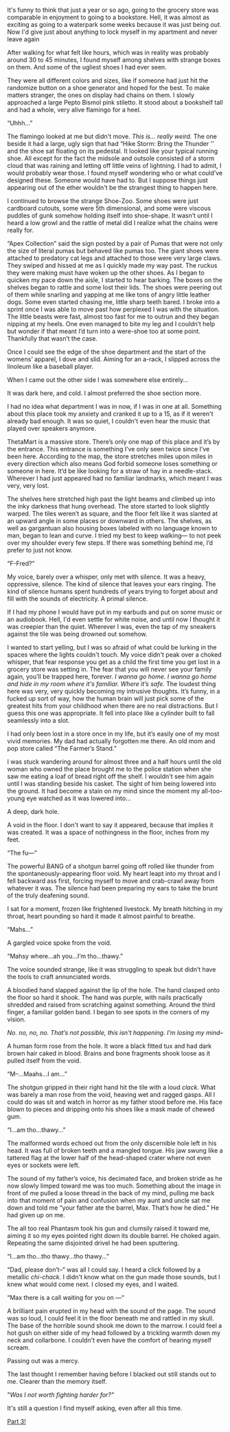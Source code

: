 It's funny to think that just a year or so ago, going to the grocery store was comparable in enjoyment to going to a bookstore. Hell, it was almost as exciting as going to a waterpark some weeks because it was just being *out.* Now I'd give just about anything to lock myself in my apartment and never leave again

After walking for what felt like hours, which was in reality was probably around 30 to 45 minutes, I found myself among shelves with strange boxes on them. And some of the ugliest shoes I had ever seen.

They were all different colors and sizes, like if someone had just hit the randomize button on a shoe generator and hoped for the best. To make matters stranger, the ones on display had chains on them. I slowly approached a large Pepto Bismol pink stiletto. It stood about a bookshelf tall and had a whole, very alive flamingo for a heel.

“Uhhh…”

The flamingo looked at me but didn't move. *This is… really weird.* The one beside it had a large, ugly sign that had “Hike Storm: Bring the Thunder '' and the shoe sat floating on its pedestal. It looked like your typical running shoe. All except for the fact the midsole and outsole consisted of a storm cloud that was raining and letting off little veins of lightning. I had to admit, I would probably wear those. I found myself wondering who or what could’ve designed these. Someone would have had to. But I suppose things just appearing out of the ether wouldn't be the strangest thing to happen here.

I continued to browse the strange Shoe-Zoo. Some shoes were just cardboard cutouts, some were 5th dimensional, and some were viscous puddles of gunk somehow holding itself into shoe-shape. It wasn’t until I heard a low growl and the rattle of metal did I realize what the chains were really for.

“Apex Collection” said the sign posted by a pair of Pumas that were not only the size of literal pumas but behaved like pumas too. The giant shoes were attached to predatory cat legs and attached to those were very large claws. They swiped and hissed at me as I quickly made my way past. The ruckus they were making must have woken up the other shoes. As I began to quicken my pace down the aisle, I started to hear barking. The boxes on the shelves began to rattle and some lost their lids. The shoes were peering out of them while snarling and yapping at me like tons of angry little leather dogs. Some even started chasing me, little sharp teeth bared. I broke into a sprint once I was able to move past how perplexed I was with the situation. The little beasts were fast, almost too fast for me to outrun and they began nipping at my heels. One even managed to bite my leg and I couldn’t help but wonder if that meant I’d turn into a were-shoe too at some point. Thankfully that wasn’t the case.

Once I could see the edge of the shoe department and the start of the womens’ apparel, I dove and slid. Aiming for an a-rack, I slipped across the linoleum like a baseball player.

When I came out the other side I was somewhere else entirely...

It was dark here, and cold. I almost preferred the shoe section more.

I had no idea what department I was in now, if I was in one at all. Something about this place took my anxiety and cranked it up to a 15, as if it weren't already bad enough. It was so quiet, I couldn't even hear the music that played over speakers anymore.

ThetaMart is a massive store. There’s only one map of this place and it’s by the entrance. This entrance is something I’ve only seen twice since I’ve been here. According to the map, the store stretches miles upon miles in every direction which also means God forbid someone loses something or someone in here. It’d be like looking for a straw of hay in a needle-stack. Wherever I had just appeared had no familiar landmarks, which meant I was very, very lost.

The shelves here stretched high past the light beams and climbed up into the inky darkness that hung overhead. The store started to look slightly warped. The tiles weren’t as square, and the floor felt like it was slanted at an upward angle in some places or downward in others. The shelves, as well as gargantuan also housing boxes labeled with no language known to man, began to lean and curve. I tried my best to keep walking— to not peek over my shoulder every few steps. If there was something behind me, I’d prefer to just not know.

“F-Fred?”

My voice, barely over a whisper, only met with silence. It was a heavy, oppressive, silence. The kind of silence that leaves your ears ringing. The kind of silence humans spent hundreds of years trying to forget about and fill with the sounds of electricity. A primal silence.

If I had my phone I would have put in my earbuds and put on some music or an audiobook. Hell, I'd even settle for white noise, and until now I thought it was creepier than the quiet. Wherever I was, even the tap of my sneakers against the tile was being drowned out somehow.

I wanted to start yelling, but I was so afraid of what could be lurking in the spaces where the lights couldn't touch. My voice didn't peak over a choked whisper, that fear response you get as a child the first time you get lost in a grocery store was setting in. The fear that you will never see your family again, you’ll be trapped here, forever. *I wanna go home. I wanna go home and hide in my room where it's familiar. Where it’s safe.* The loudest thing here was very, very quickly becoming my intrusive thoughts. It’s funny, in a fucked up sort of way, how the human brain will just pick some of the greatest hits from your childhood when there are no real distractions. But I guess this one was appropriate. It fell into place like a cylinder built to fall seamlessly into a slot.

I had only been lost in a store once in my life, but it’s easily one of my most vivid memories. My dad had actually forgotten me there. An old mom and pop store called “The Farmer’s Stand.”

I was stuck wandering around for almost three and a half hours until the old woman who owned the place brought me to the police station when she saw me eating a loaf of bread right off the shelf. I wouldn't see him again until I was standing beside his casket. The sight of him being lowered into the ground. It had become a stain on my mind since the moment my all-too-young eye watched as it was lowered into…

A deep, dark hole.

A void in the floor. I don't want to say it appeared, because that implies it was created. It was a space of nothingness in the floor, inches from my feet.

“The fu—”

The powerful BANG of a shotgun barrel going off rolled like thunder from the spontaneously-appearing floor void. My heart leapt into my throat and I fell backward ass first, forcing myself to move and crab-crawl away from whatever it was. The silence had been preparing my ears to take the brunt of the truly deafening sound.

I sat for a moment, frozen like frightened livestock. My breath hitching in my throat, heart pounding so hard it made it almost painful to breathe.

“Mahs…”

A gargled voice spoke from the void.

“Mahsy where…ah you…I’m tho…thawy.”

The voice sounded strange, like it was struggling to speak but didn’t have the tools to craft annunciated words.

A bloodied hand slapped against the lip of the hole. The hand clasped onto the floor so hard it shook. The hand was purple, with nails practically shredded and raised from scratching against something. Around the third finger, a familiar golden band. I began to see spots in the corners of my vision.

*No. no, no, no. That’s not possible, this isn't happening. I’m losing my mind–*

A human form rose from the hole. It wore a black fitted tux and had dark brown hair caked in blood. Brains and bone fragments shook loose as it pulled itself from the void.

“M–...Maahs…I am…”

The shotgun gripped in their right hand hit the tile with a loud *clack*. What was barely a man rose from the void, heaving wet and ragged gasps. All I could do was sit and watch in horror as my father stood before me. His face blown to pieces and dripping onto his shoes like a mask made of chewed gum.

“I…am tho…thawy…”

The malformed words echoed out from the only discernible hole left in his head. It was full of broken teeth and a mangled tongue. His jaw swung like a tattered flag at the lower half of the head-shaped crater where not even eyes or sockets were left.

The sound of my father’s voice, his decimated face, and broken stride as he now slowly limped toward me was too much. Something about the image in front of me pulled a loose thread in the back of my mind, pulling me back into that moment of pain and confusion when my aunt and uncle sat me down and told me “your father ate the barrel, Max. That’s how he died.” He had given up on me.

The all too real Phantasm took his gun and clumsily raised it toward me, aiming it so my eyes pointed right down its double barrel. He choked again. Repeating the same disjointed drivel he had been sputtering.

“I…am tho…tho thawy…tho thawy…”

“Dad, please don’t–” was all I could say. I heard a click followed by a metallic *chi-chack.* I didn't know what on the gun made those sounds, but I knew what would come next. I closed my eyes, and I waited.

“Max there is a call waiting for you on —“

A brilliant pain erupted in my head with the sound of the page. The sound was so loud, I could feel it in the floor beneath me and rattled in my skull. The base of the horrible sound shook me down to the marrow. I could feel a hot gush on either side of my head followed by a trickling warmth down my neck and collarbone. I couldn't even have the comfort of hearing myself scream.

Passing out was a mercy.

The last thought I remember having before I blacked out still stands out to me. Clearer than the memory itself.

"*Was I not worth fighting harder for?"*

It's still a question I find myself asking, even after all this time.

[Part 3!](https://www.reddit.com/r/nosleep/comments/wswn0y/welcome_to_thetamart_part_3_the_page/)